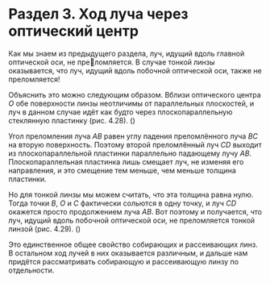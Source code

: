 # Раздел 3. Ход луча через оптический центр

Как мы знаем из предыдущего раздела, луч, идущий вдоль главной оптической оси, не преломляется. В случае тонкой линзы оказывается, что луч, идущий вдоль побочной оптической оси, также не преломляется!

Объяснить это можно следующим образом. Вблизи оптического центра _O_ обе поверхности
линзы неотличимы от параллельных плоскостей, и луч в данном случае идёт как будто через
плоскопараллельную стеклянную пластинку (рис. 4.28). ()

Угол преломления луча _AB_ равен углу падения преломлённого луча _BC_ на вторую поверхность. Поэтому второй преломлённый луч _CD_ выходит из плоскопараллельной пластинки параллельно падающему лучу _AB_. Плоскопараллельная пластинка лишь смещает луч, не изменяя его направления, и это смещение тем меньше, чем меньше толщина пластинки.

Но для тонкой линзы мы можем считать, что эта толщина равна нулю. Тогда точки _B_, _O_ и _C_ фактически сольются в одну точку, и луч _CD_ окажется просто продолжением луча _AB_. Вот поэтому и получается, что луч, идущий вдоль побочной оптической оси, не преломляется тонкой линзой (рис. 4.29). () 

Это единственное общее свойство собирающих и рассеивающих линз. В остальном ход лучей в них оказывается различным, и дальше нам придётся рассматривать собирающую и рассеивающую линзу по отдельности.
